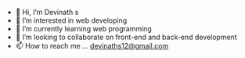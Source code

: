 - 👋 Hi, I’m Devinath s
- 👀 I’m interested in web developing
- 🌱 I’m currently learning web programming
- 💞️ I’m looking to collaborate on front-end and back-end development
- 📫 How to reach me ... devinaths12@gmail.com

<!---
gitdevinath/gitdevinath is a ✨ special ✨ repository because its `README.md` (this file) appears on your GitHub profile.
You can click the Preview link to take a look at your changes.
--->

